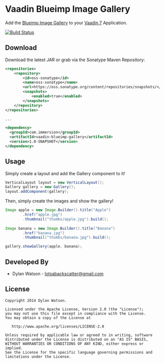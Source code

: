Vaadin Blueimp Image Gallery
=======================

Add the [Blueimp Image Gallery][1] to your [Vaadin 7][2] Application.

[![Build Status](https://travis-ci.org/lotsabackscatter/vaadin-blueimp-gallery.svg?branch=master)](https://travis-ci.org/lotsabackscatter/vaadin-blueimp-gallery)

Download
--------

Download the latest JAR or grab via the Sonatype Maven Repository:
```xml
<repositories>
    <repository>
        <id>oss-sonatype</id>
        <name>oss-sonatype</name>
        <url>https://oss.sonatype.org/content/repositories/snapshots/</url>
        <snapshots>
            <enabled>true</enabled>
        </snapshots>
    </repository>
</repositories>

...

<dependency>
  <groupId>com.immersion</groupId>
  <artifactId>vaadin-blueimp-gallery</artifactId>
  <version>1.0-SNAPSHOT</version>
</dependency>
```

Usage
--------

Simply create a layout and add the Gallery component to it!
```java
VerticalLayout layout = new VerticalLayout();
Gallery gallery = new Gallery();
layout.addComponent(gallery);
```
Then, simply create the images and show the gallery!
```java
Image apple = new Image.Builder().title("Apple")
        .href("apple.jpg")
        .thumbnail("thumbs/apple.jpg").build();
        
Image banana = new Image.Builder().title("Banana")
        .href("banana.jpg")
        .thumbnail("thumbs/banana.jpg").build();        

gallery.showGallery(apple, banana);
```

Developed By
--------

* Dylan Watson - <lotsabackscatter@gmail.com>

License
--------

    Copyright 2014 Dylan Watson.

    Licensed under the Apache License, Version 2.0 (the "License");
    you may not use this file except in compliance with the License.
    You may obtain a copy of the License at

       http://www.apache.org/licenses/LICENSE-2.0

    Unless required by applicable law or agreed to in writing, software
    distributed under the License is distributed on an "AS IS" BASIS,
    WITHOUT WARRANTIES OR CONDITIONS OF ANY KIND, either express or implied.
    See the License for the specific language governing permissions and
    limitations under the License.


 [1]: https://github.com/blueimp/Gallery
 [2]: https://vaadin.com/home
